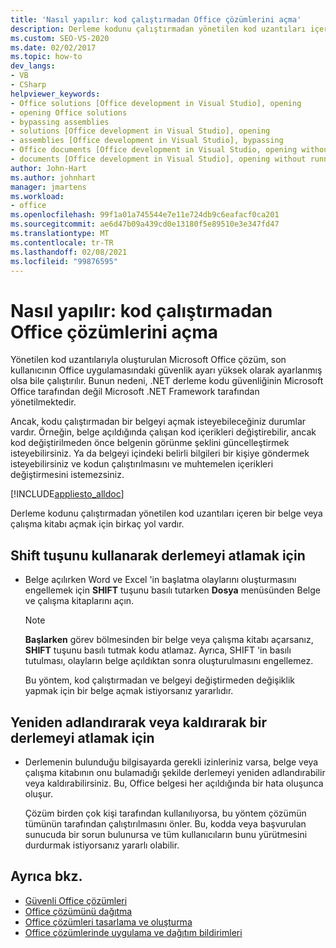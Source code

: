 ```yaml
---
title: 'Nasıl yapılır: kod çalıştırmadan Office çözümlerini açma'
description: Derleme kodunu çalıştırmadan yönetilen kod uzantıları içeren bir belge veya çalışma kitabını nasıl açabileceğiniz hakkında bilgi edinin.
ms.custom: SEO-VS-2020
ms.date: 02/02/2017
ms.topic: how-to
dev_langs:
- VB
- CSharp
helpviewer_keywords:
- Office solutions [Office development in Visual Studio], opening
- opening Office solutions
- bypassing assemblies
- solutions [Office development in Visual Studio], opening
- assemblies [Office development in Visual Studio], bypassing
- Office documents [Office development in Visual Studio, opening without running code
- documents [Office development in Visual Studio], opening without running code
author: John-Hart
ms.author: johnhart
manager: jmartens
ms.workload:
- office
ms.openlocfilehash: 99f1a01a745544e7e11e724db9c6eafacf0ca201
ms.sourcegitcommit: ae6d47b09a439cd0e13180f5e89510e3e347fd47
ms.translationtype: MT
ms.contentlocale: tr-TR
ms.lasthandoff: 02/08/2021
ms.locfileid: "99876595"
---
```

# <a name="how-to-open-office-solutions-without-running-code"></a>Nasıl yapılır: kod çalıştırmadan Office çözümlerini açma
  Yönetilen kod uzantılarıyla oluşturulan Microsoft Office çözüm, son kullanıcının Office uygulamasındaki güvenlik ayarı yüksek olarak ayarlanmış olsa bile çalıştırılır. Bunun nedeni, .NET derleme kodu güvenliğinin Microsoft Office tarafından değil Microsoft .NET Framework tarafından yönetilmektedir.

 Ancak, kodu çalıştırmadan bir belgeyi açmak isteyebileceğiniz durumlar vardır. Örneğin, belge açıldığında çalışan kod içerikleri değiştirebilir, ancak kod değiştirilmeden önce belgenin görünme şeklini güncelleştirmek isteyebilirsiniz. Ya da belgeyi içindeki belirli bilgileri bir kişiye göndermek isteyebilirsiniz ve kodun çalıştırılmasını ve muhtemelen içerikleri değiştirmesini istemezsiniz.

 [!INCLUDE[appliesto_alldoc](../vsto/includes/appliesto-alldoc-md.md)]

 Derleme kodunu çalıştırmadan yönetilen kod uzantıları içeren bir belge veya çalışma kitabı açmak için birkaç yol vardır.

## <a name="to-bypass-the-assembly-by-using-the-shift-key"></a>Shift tuşunu kullanarak derlemeyi atlamak için

- Belge açılırken Word ve Excel 'in başlatma olaylarını oluşturmasını engellemek için **SHIFT** tuşunu basılı tutarken **Dosya** menüsünden Belge ve çalışma kitaplarını açın.

    > [!NOTE]
    > **Başlarken** görev bölmesinden bir belge veya çalışma kitabı açarsanız, **SHIFT** tuşunu basılı tutmak kodu atlamaz. Ayrıca, SHIFT 'in basılı tutulması, olayların belge açıldıktan sonra oluşturulmasını engellemez.

     Bu yöntem, kod çalıştırmadan ve belgeyi değiştirmeden değişiklik yapmak için bir belge açmak istiyorsanız yararlıdır.

## <a name="to-bypass-an-assembly-by-renaming-or-removing-it"></a>Yeniden adlandırarak veya kaldırarak bir derlemeyi atlamak için

- Derlemenin bulunduğu bilgisayarda gerekli izinleriniz varsa, belge veya çalışma kitabının onu bulamadığı şekilde derlemeyi yeniden adlandırabilir veya kaldırabilirsiniz. Bu, Office belgesi her açıldığında bir hata oluşunca oluşur.

     Çözüm birden çok kişi tarafından kullanılıyorsa, bu yöntem çözümün tümünün tarafından çalıştırılmasını önler. Bu, kodda veya başvurulan sunucuda bir sorun bulunursa ve tüm kullanıcıların bunu yürütmesini durdurmak istiyorsanız yararlı olabilir.

## <a name="see-also"></a>Ayrıca bkz.
- [Güvenli Office çözümleri](../vsto/securing-office-solutions.md)
- [Office çözümünü dağıtma](../vsto/deploying-an-office-solution.md)
- [Office çözümleri tasarlama ve oluşturma](../vsto/designing-and-creating-office-solutions.md)
- [Office çözümlerinde uygulama ve dağıtım bildirimleri](../vsto/application-and-deployment-manifests-in-office-solutions.md)
